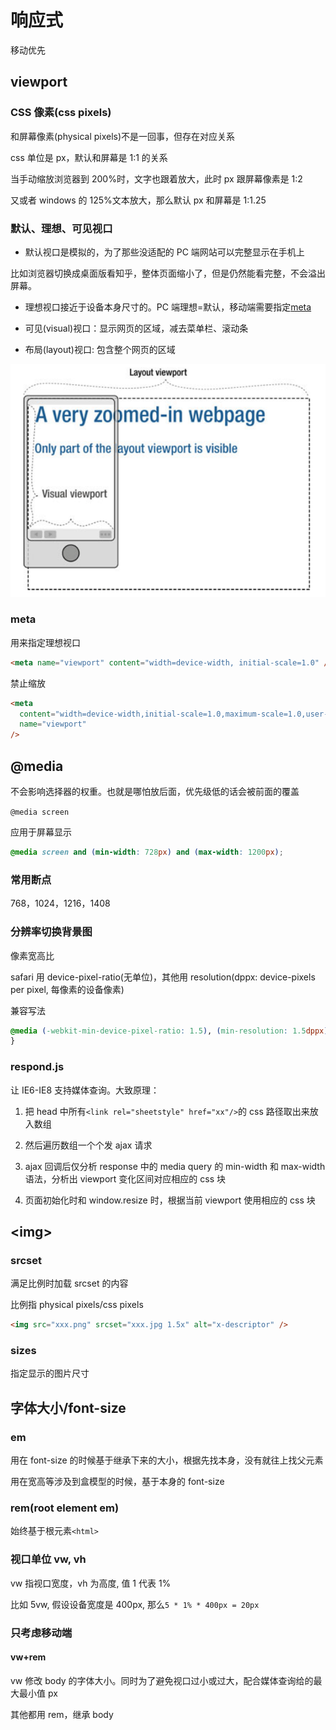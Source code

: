 # 响应式

移动优先

## viewport

### CSS 像素(css pixels)

和屏幕像素(physical pixels)不是一回事，但存在对应关系

css 单位是 px，默认和屏幕是 1:1 的关系

当手动缩放浏览器到 200%时，文字也跟着放大，此时 px 跟屏幕像素是 1:2

又或者 windows 的 125%文本放大，那么默认 px 和屏幕是 1:1.25

### 默认、理想、可见视口

- 默认视口是模拟的，为了那些没适配的 PC 端网站可以完整显示在手机上

比如浏览器切换成桌面版看知乎，整体页面缩小了，但是仍然能看完整，不会溢出屏幕。

- 理想视口接近于设备本身尺寸的。PC 端理想=默认，移动端需要指定[meta](#meta)

- 可见(visual)视口：显示网页的区域，减去菜单栏、滚动条

- 布局(layout)视口: 包含整个网页的区域

![viewport](../images/0889e8a658f7248f7198d0b169a9b1d8.png)

### meta

用来指定理想视口

```html
<meta name="viewport" content="width=device-width, initial-scale=1.0" />
```

禁止缩放

```html
<meta
  content="width=device-width,initial-scale=1.0,maximum-scale=1.0,user-scalable=no"
  name="viewport"
/>
```

## @media

不会影响选择器的权重。也就是哪怕放后面，优先级低的话会被前面的覆盖

`@media screen`

应用于屏幕显示

```css
@media screen and (min-width: 728px) and (max-width: 1200px);
```

### 常用断点

768，1024，1216，1408

### 分辨率切换背景图

像素宽高比

safari 用 device-pixel-ratio(无单位)，其他用 resolution(dppx: device-pixels per
pixel, 每像素的设备像素)

兼容写法

```css
@media (-webkit-min-device-pixel-ratio: 1.5), (min-resolution: 1.5dppx) {
}
```

### respond.js

让 IE6-IE8 支持媒体查询。大致原理：

1.  把 head 中所有`<link rel="sheetstyle" href="xx"/>`的 css 路径取出来放入数组

2.  然后遍历数组一个个发 ajax 请求

3.  ajax 回调后仅分析 response 中的 media
    query 的 min-width 和 max-width 语法，分析出 viewport 变化区间对应相应的 css 块

4.  页面初始化时和 window.resize 时，根据当前 viewport 使用相应的 css 块

## &lt;img&gt;

### srcset

满足比例时加载 srcset 的内容

比例指 physical pixels/css pixels

```html
<img src="xxx.png" srcset="xxx.jpg 1.5x" alt="x-descriptor" />
```

### sizes

指定显示的图片尺寸

## 字体大小/font-size

### em

用在 font-size 的时候基于继承下来的大小，根据先找本身，没有就往上找父元素

用在宽高等涉及到盒模型的时候，基于本身的 font-size

### rem(root element em)

始终基于根元素`<html>`

### 视口单位 vw, vh

vw 指视口宽度，vh 为高度, 值 1 代表 1%

比如 5vw, 假设设备宽度是 400px, 那么`5 * 1% * 400px = 20px`

### 只考虑移动端

#### vw+rem

vw 修改 body 的字体大小。同时为了避免视口过小或过大，配合媒体查询给的最大最小值 px

其他都用 rem，继承 body
